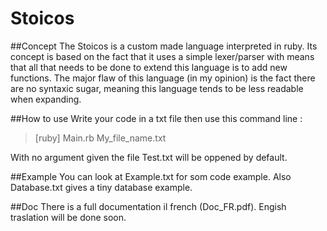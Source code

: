# Stoicos
##Concept
The Stoicos is a custom made language interpreted in ruby.
Its concept is based on the fact that it uses a simple lexer/parser with means that all that needs to be done to extend this language is to add new functions.
The major flaw of this language (in my opinion) is the fact there are no syntaxic sugar, meaning this language tends to be less readable when expanding.

##How to use
Write your code in a txt file then use this command line :
> [ruby] Main.rb My_file_name.txt

With no argument given the file Test.txt will be oppened by default.

##Example
You can look at Example.txt for som code example. Also Database.txt gives a tiny database example.

##Doc
There is a full documentation il french (Doc_FR.pdf). Engish traslation will be done soon.
